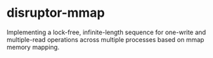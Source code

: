 # disruptor-mmap
Implementing a lock-free, infinite-length sequence for one-write and multiple-read operations across multiple processes based on mmap memory mapping.
